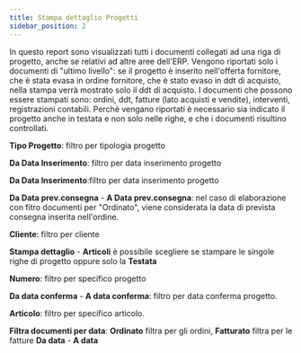 ```yaml
---
title: Stampa dettaglio Progetti
sidebar_position: 2
---
```


In questo report sono visualizzati tutti i documenti collegati ad una riga di progetto, anche se relativi ad altre aree dell'ERP. 
Vengono riportati solo i documenti di "ultimo livello": se il progetto è inserito nell'offerta fornitore, che è stata evasa in ordine fornitore, che è stato evaso in ddt di acquisto, nella stampa verrà mostrato solo il ddt di acquisto. 
I documenti che possono essere stampati sono: ordini, ddt, fatture (lato acquisti e vendite), interventi, registrazioni contabili. Perchè vengano riportati è necessario sia indicato il progetto anche in testata e non solo nelle righe, e che i documenti risultino controllati. 

**Tipo Progetto**: filtro per tipologia progetto

**Da Data Inserimento**: filtro per data inserimento progetto

**Da Data Inserimento**:filtro per data inserimento progetto

**Da Data prev.consegna** - **A Data prev.consegna**: nel caso di elaborazione con fitro documenti per "Ordinato", viene considerata la data di prevista consegna inserita nell'ordine. 

**Cliente**: filtro per cliente

**Stampa dettaglio** - **Articoli** è possibile scegliere se stampare le singole righe di progetto oppure solo la **Testata**

**Numero**: filtro per specifico progetto

**Da data conferma** - **A data conferma**: filtro per data conferma progetto. 

**Articolo**: filtro per specifico articolo.

**Filtra documenti per data**: **Ordinato** filtra per gli ordini, **Fatturato** filtra per le fatture **Da data** - **A data**

